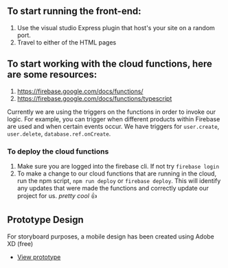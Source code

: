 ## To start running the front-end:
1. Use the visual studio Express plugin that host's your site on a random port.
2. Travel to either of the HTML pages


## To start working with the cloud functions, here are some resources:
1. https://firebase.google.com/docs/functions/
2. https://firebase.google.com/docs/functions/typescript


Currently we are using the triggers on the functions in order to invoke our logic. For example, you can trigger when different products within Firebase are used and when certain events occur. We have triggers for `user.create`, `user.delete`, `database.ref.onCreate`.

### To deploy the cloud functions
1. Make sure you are logged into the firebase cli. If not try `firebase login`
2. To make a change to our cloud functions that are running in the cloud, run the npm script, `npm run deploy` or `firebase deploy`. This will identify any updates that were made the functions and correctly update our project for us. _pretty cool_ :+1:

## Prototype Design

For storyboard purposes, a mobile design has been created using Adobe XD (free)

- [View prototype](https://xd.adobe.com/view/d971c032-c58f-45cc-641a-80203ff185e5-af40/)